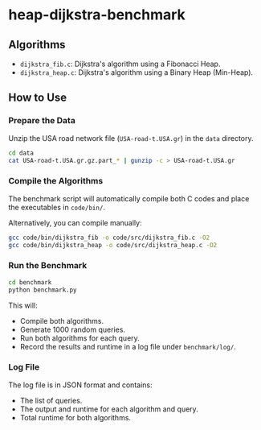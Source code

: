 # heap-dijkstra-benchmark

## Algorithms

- `dijkstra_fib.c`: Dijkstra's algorithm using a Fibonacci Heap.
- `dijkstra_heap.c`: Dijkstra's algorithm using a Binary Heap (Min-Heap).

## How to Use

### Prepare the Data

Unzip the USA road network file (`USA-road-t.USA.gr`) in the `data` directory.

```bash
cd data
cat USA-road-t.USA.gr.gz.part_* | gunzip -c > USA-road-t.USA.gr
```

### Compile the Algorithms

The benchmark script will automatically compile both C codes and place the executables in `code/bin/`.

Alternatively, you can compile manually:

```bash
gcc code/bin/dijkstra_fib -o code/src/dijkstra_fib.c -O2
gcc code/bin/dijkstra_heap -o code/src/dijkstra_heap.c -O2
```

### Run the Benchmark

```bash
cd benchmark
python benchmark.py
```

This will:

- Compile both algorithms.
- Generate 1000 random queries.
- Run both algorithms for each query.
- Record the results and runtime in a log file under `benchmark/log/`.

### Log File

The log file is in JSON format and contains:

- The list of queries.
- The output and runtime for each algorithm and query.
- Total runtime for both algorithms.
